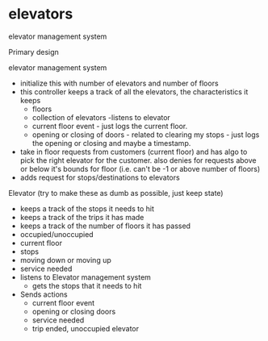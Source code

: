 # elevators
elevator management system

Primary design

elevator management system
- initialize this with number of elevators and number of floors
- this controller keeps a track of all the elevators, the characteristics it keeps
  - floors
  - collection of elevators
-listens to elevator
  - current floor event - just logs the current floor.
  - opening or closing of doors - related to clearing my stops - just logs the opening or closing and maybe a timestamp.
- take in floor requests from customers (current floor) and has algo to
  pick the right elevator for the customer. also denies for requests above or below it's bounds for floor (i.e. can't be -1 or above number of floors)
- adds request for stops/destinations to elevators

Elevator (try to make these as dumb as possible, just keep state)
  - keeps a track of the stops it needs to hit
  - keeps a track of the trips it has made
  - keeps a track of the number of floors it has passed
  - occupied/unoccupied
  - current floor
  - stops
  - moving down or moving up
  - service needed
- listens to Elevator management system
  - gets the stops that it needs to hit
- Sends actions
  - current floor event
  - opening or closing doors
  - service needed
  - trip ended, unoccupied elevator

